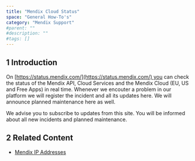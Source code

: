 ```yaml
---
title: "Mendix Cloud Status"
space: "General How-To's"
category: "Mendix Support"
#parent: ""
#description: ""
#tags: []
---
```


## 1 Introduction
On [https://status.mendix.com/](https://status.mendix.com/) you can check the status of the Mendix API, Cloud Services and the Mendix Cloud (EU, US and Free Apps) in real time. Whenever we encouter a problem in our platform we will register the incident and all its updates here. We will announce planned maintenance here as well. 

We advise you to subscribe to updates from this site. You will be informed about all new incidents and planned maintenance.

## 2 Related Content

* [Mendix IP Addresses](/howtogeneral/support/mendix-ip-addresses)
